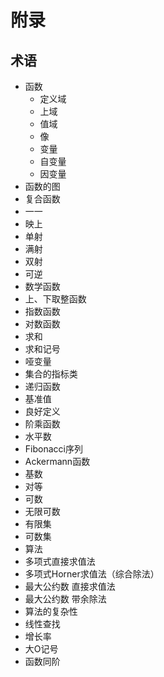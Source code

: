 # 附录

## 术语

  - 函数
    * 定义域
    * 上域
    * 值域
    * 像
    * 变量
    * 自变量
    * 因变量
  - 函数的图
  - 复合函数
  - 一一
  - 映上
  - 单射
  - 满射
  - 双射
  - 可逆
  - 数学函数
  - 上、下取整函数
  - 指数函数
  - 对数函数
  - 求和
  - 求和记号
  - 哑变量
  - 集合的指标类
  - 递归函数
  - 基准值
  - 良好定义
  - 阶乘函数
  - 水平数
  - Fibonacci序列
  - Ackermann函数
  - 基数
  - 对等
  - 可数
  - 无限可数
  - 有限集
  - 可数集
  - 算法
  - 多项式直接求值法
  - 多项式Horner求值法（综合除法）
  - 最大公约数 直接求值法
  - 最大公约数 带余除法
  - 算法的复杂性
  - 线性查找
  - 增长率
  - 大O记号
  - 函数同阶
